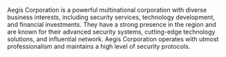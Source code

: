 Aegis Corporation is a powerful multinational corporation with diverse business interests, including security services, technology development, and financial investments. They have a strong presence in the region and are known for their advanced security systems, cutting-edge technology solutions, and influential network. Aegis Corporation operates with utmost professionalism and maintains a high level of security protocols.